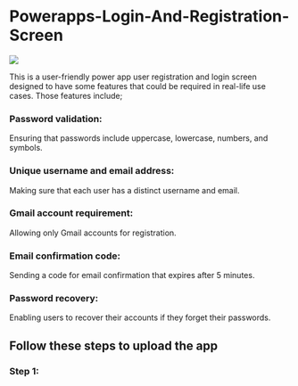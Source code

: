 # Powerapps-Login-And-Registration-Screen

![](https://miro.medium.com/v2/resize:fit:2000/format:webp/1*ri_IQr_oyxf2s7wx8enzGg.png)

This is a user-friendly power app user registration and login screen designed to have some features that could be required in real-life use cases. Those features include;
### **Password validation:**
Ensuring that passwords include uppercase, lowercase, numbers, and symbols.

### **Unique username and email address:**
Making sure that each user has a distinct username and email.

### **Gmail account requirement:**
Allowing only Gmail accounts for registration.

### **Email confirmation code:**
Sending a code for email confirmation that expires after 5 minutes.

### **Password recovery:**
Enabling users to recover their accounts if they forget their passwords.

## Follow these steps to upload the app

### Step 1:
